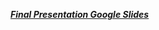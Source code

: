 ***[Final Presentation Google Slides](https://docs.google.com/presentation/d/1Hn3oaQ_aeLN1CPOZlCnNAqe-GcTgIhIva-OXRjiHvz8/edit?usp=sharing)***

